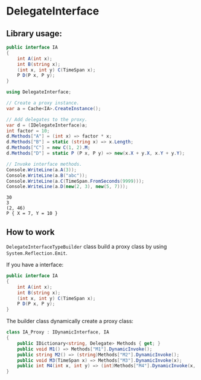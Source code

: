# DelegateInterface

## Library usage:

```cs
public interface IA
{
    int A(int x);
    int B(string x);
    (int x, int y) C(TimeSpan x);
    P D(P x, P y);
}
```

```cs
using DelegateInterface;

// Create a proxy instance.
var a = Cache<IA>.CreateInstance();

// Add delegates to the proxy.
var d = (IDelegateInterface)a;
int factor = 10;
d.Methods["A"] = (int x) => factor * x;
d.Methods["B"] = static (string x) => x.Length;
d.Methods["C"] = new C(1, 2).M;
d.Methods["D"] = static P (P x, P y) => new(x.X + y.X, x.Y + y.Y);

// Invoke interface methods.
Console.WriteLine(a.A(3));
Console.WriteLine(a.B("abc"));
Console.WriteLine(a.C(TimeSpan.FromSeconds(9999)));
Console.WriteLine(a.D(new(2, 3), new(5, 7)));
```

```
30
3
(2, 46)
P { X = 7, Y = 10 }
```

## How to work

`DelegateInterfaceTypeBuilder` class build a proxy class by using `System.Reflection.Emit`.

If you have a interface:

```cs
public interface IA
{
    int A(int x);
    int B(string x);
    (int x, int y) C(TimeSpan x);
    P D(P x, P y);
}
```

The builder class dynamically create a proxy class:

```cs
class IA_Proxy : IDynamicInterface, IA
{
    public IDictionary<string, Delegate> Methods { get; }
    public void M1() => Methods["M1"].DynamicInvoke();
    public string M2() => (string)Methods["M2"].DynamicInvoke();
    public void M3(TimeSpan x) => Methods["M3"].DynamicInvoke(x);
    public int M4(int x, int y) => (int)Methods["M4"].DynamicInvoke(x, y);
}
```
